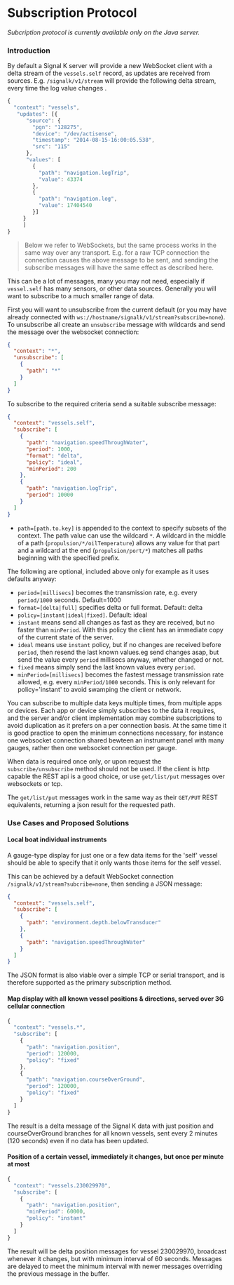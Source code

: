# Subscription Protocol

_Subcription protocol is currently available only on the Java server._

### Introduction

By default a Signal K server will provide a new WebSocket client with a delta stream of the `vessels.self` record, as updates are received from sources. E.g.
`/signalk/v1/stream` will provide the following delta stream, every time the log value changes .

```javascript
{
  "context": "vessels",
   "updates": [{
      "source": {
        "pgn": "128275",
        "device": "/dev/actisense",
        "timestamp": "2014-08-15-16:00:05.538",
        "src": "115"
      },
      "values": [
        {
          "path": "navigation.logTrip",
          "value": 43374
        },
        {
          "path": "navigation.log",
          "value": 17404540
        }]
     }
     ]
}
```
> Below we refer to WebSockets, but the same process works in the same way over any transport. E.g. for a raw TCP
> connection the connection causes the above message to be sent, and sending the subscribe messages will have the same
> effect as described here.

This can be a lot of messages, many you may not need, especially if `vessel.self` has many sensors, or other data sources. Generally you will want to subscribe to a much smaller range of data.

First you will want to unsubscribe from the current default (or you may have already connected with `ws://hostname/signalk/v1/stream?subscribe=none`). To unsubscribe all create an `unsubscribe` message with wildcards and send the message over the websocket connection:

```json
{
  "context": "*",
  "unsubscribe": [
    {
      "path": "*"
    }
  ]
}
```
To subscribe to the required criteria send a suitable subscribe message:

```json
{
  "context": "vessels.self",
  "subscribe": [
    {
      "path": "navigation.speedThroughWater",
      "period": 1000,
      "format": "delta",
      "policy": "ideal",
      "minPeriod": 200
    },
    {
      "path": "navigation.logTrip",
      "period": 10000
    }
  ]
}
```

* `path=[path.to.key]` is appended to the context to specify subsets of the context.
The path value can use the wildcard `*`. A wildcard in the middle of a path (`propulsion/*/oilTemperature`) allows any value for that part and a wildcard at the end (`propulsion/port/*`) matches all paths beginning with the specified prefix.

The following are optional, included above only for example as it uses defaults anyway:

* `period=[millisecs]` becomes the transmission rate, e.g. every `period/1000` seconds. Default=1000
* `format=[delta|full]` specifies delta or full format. Default: delta
* `policy=[instant|ideal|fixed]`. Default: ideal
 * `instant` means send all changes as fast as they are received, but no faster than `minPeriod`. With this policy the client has an immediate copy of the current state of the server.
 * `ideal` means use `instant` policy, but if no changes are received before `period`, then resend the last known
   values.eg send changes asap, but send the value every `period` millisecs anyway, whether changed or not.
 * `fixed` means simply send the last known values every `period`.
* `minPeriod=[millisecs]` becomes the fastest message transmission rate allowed, e.g. every `minPeriod/1000` seconds. This is only relevant for policy='instant' to avoid swamping the client or network.

You can subscribe to multiple data keys multiple times, from multiple apps or devices. Each app or device simply subscribes to the data it requires, and the server and/or client implementation may combine subscriptions to avoid duplication as it prefers on a per connection basis. At the same time it is good practice to open the minimum connections necessary, for instance one websocket connection shared bewteen an instrument panel with many gauges, rather then one websocket connection per gauge.

When data is required once only, or upon request the `subscribe/unsubscribe` method should not be used. If the client is http capable the REST api is a good choice, or use `get/list/put` messages over websockets or tcp.

The `get/list/put` messages work in the same way as their `GET/PUT` REST equivalents, returning a json result for the requested path.


### Use Cases and Proposed Solutions

#### Local boat individual instruments

A gauge-type display for just one or a few data items for the 'self' vessel should be able to specify that it only wants
those items for the self vessel.

This can be achieved by a default WebSocket connection `/signalk/v1/stream?subcribe=none`, then sending a JSON message:

```json
{
  "context": "vessels.self",
  "subscribe": [
    {
      "path": "environment.depth.belowTransducer"
    },
    {
      "path": "navigation.speedThroughWater"
    }
  ]
}
```

The JSON format is also viable over a simple TCP or serial transport, and is therefore supported as the primary
subscription method.

#### Map display with all known vessel positions & directions, served over 3G cellular connection

```javascript
{
  "context": "vessels.*",
  "subscribe": [
    {
      "path": "navigation.position",
      "period": 120000,
      "policy": "fixed"
    },
    {
      "path": "navigation.courseOverGround",
      "period": 120000,
      "policy": "fixed"
    }
  ]
}
```

The result is a delta message of the Signal K data with just position and courseOverGround branches for all known vessels, sent every 2 minutes (120 seconds) even if no data has been updated.

#### Position of a certain vessel, immediately it changes, but once per minute at most

```javascript
{
  "context": "vessels.230029970",
  "subscribe": [
    {
      "path": "navigation.position",
      "minPeriod": 60000,
      "policy": "instant"
    }
  ]
}
```

The result will be delta position messages for vessel 230029970, broadcast whenever it changes, but with minimum
interval of 60 seconds. Messages are delayed to meet the minimum interval with newer messages overriding the previous
message in the buffer.
